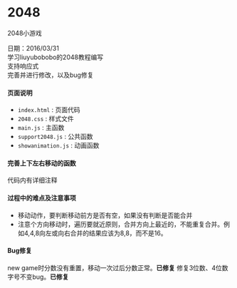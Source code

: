 # 2048
2048小游戏

日期：2016/03/31  
学习liuyubobobo的2048教程编写  
支持响应式  
完善并进行修改，以及bug修复  

#### 页面说明

+  `index.html` : 页面代码
+  `2048.css` : 样式文件
+  `main.js` : 主函数
+  `support2048.js` : 公共函数
+  `showanimation.js` : 动画函数

#### 完善上下左右移动的函数

代码内有详细注释

#### 过程中的难点及注意事项

+ 移动动作，要判断移动前方是否有空，如果没有判断是否能合并
+ 注意个方向移动时，遍历要就近原则，合并方向上最近的，不能重复合并。例如4,4,8向左或向右合并的结果应该为8,8，而不是16。 

#### Bug修复

new game时分数没有重置，移动一次过后分数正常。**已修复**
修复3位数、4位数字号不变bug。**已修复**